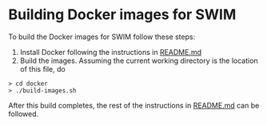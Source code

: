 # Building Docker images for SWIM

To build the Docker images for SWIM follow these steps:
1. Install Docker following the instructions in [README.md](README.md#installation---install-docker)
2. Build the images. Assuming the current working directory is the location of this file, do
```
> cd docker
> ./build-images.sh
```

After this build completes, the rest of the instructions in [README.md](README.md) can be followed.



